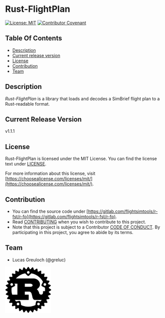 # Rust-FlightPlan

[![License: MIT](https://img.shields.io/badge/License-MIT-blue.svg?style=flat-square)](LICENSE)
[![Contributor Covenant](https://img.shields.io/badge/Contributor%20Covenant-v2.1%20adopted-ff69b4.svg?style=flat-square)](CODE_OF_CONDUCT.adoc)

## Table Of Contents

- [Description](#description)
- [Current release version](#current-release-version)
- [License](#license)
- [Contribution](#contribution)
- [Team](#team)

## Description

_Rust-FlightPlan_ is a library that loads and decodes a SimBrief flight plan to a Rust-readable format.

## Current Release Version

v1.1.1

## License

Rust-FlightPlan is licensed under the MIT License.
You can find the license text under [LICENSE](LICENSE).

For more information about this license,
visit [https://choosealicense.com/licenses/mit/](https://choosealicense.com/licenses/mit/).

## Contribution

- You can find the source code under [https://gitlab.com/flightsimtools/r-fst/r-fp](https://gitlab.com/flightsimtools/r-fst/r-fp).
- Read [CONTRIBUTING](CONTRIBUTING.md) when you wish to contribute to this project.
- Note that this project is subject to a Contributor [CODE OF CONDUCT](CODE_OF_CONDUCT.md).
  By participating in this project, you agree to abide by its terms.

## Team

- Lucas Greuloch (@greluc)

[<img src="Logo_Rust.svg" height="150"/>](https://www.rust-lang.org/)